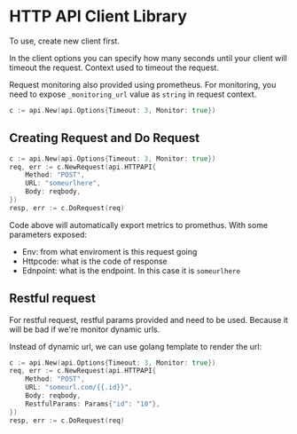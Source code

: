 # HTTP API Client Library

To use, create new client first.

In the client options you can specify how many seconds until your client will timeout the request.
Context used to timeout the request.

Request monitoring also provided using prometheus.
For monitoring, you need to expose `_monitoring_url` value as `string` in request context.

```go
c := api.New(api.Options{Timeout: 3, Monitor: true})
```

## Creating Request and Do Request

```go
c := api.New(api.Options{Timeout: 3, Monitor: true})
req, err := c.NewRequest(api.HTTPAPI{
    Method: "POST",
    URL: "someurlhere",
    Body: reqbody,    
})
resp, err := c.DoRequest(req)
```

Code above will automatically export metrics to promethus. With some parameters exposed:
- Env: from what enviroment is this request going
- Httpcode: what is the code of response
- Ednpoint: what is the endpoint. In this case it is `someurlhere`

## Restful request

For restful request, restful params provided and need to be used. Because it will be bad if we're monitor dynamic urls.

Instead of dynamic url, we can use golang template to render the url:

```go
c := api.New(api.Options{Timeout: 3, Monitor: true})
req, err := c.NewRequest(api.HTTPAPI{
    Method: "POST",
    URL: "someurl.com/{{.id}}",
    Body: reqbody,    
    RestfulParams: Params{"id": "10"},
})
resp, err := c.DoRequest(req)
```

